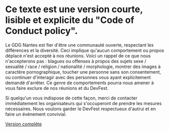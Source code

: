 # Ce texte est une version courte, lisible et explicite du "Code of Conduct policy".

Le GDG Nantes est fier d'être une communauté ouverte, respectant les différences et la diversité. Ceci implique qu'aucun comportement ou propos déplacé n'est accepté à nos réunions. Voici un rappel de ce que nous n'accepterons pas : blagues ou offenses à propos des sujets sexe / sexualité / race / religion / nationalité / morphologie, montrer des images à caractère pornographique, toucher une personne sans son consentement, ou continuer d'interagir avec des personnes vous ayant explicitement demandé d'arrêter. Ce genre de comportements pourra nous amener à vous faire exclure de nos réunions et du DevFest.


Si quelqu'un vous indispose de cette façon, merci de contacter immédiatement les organisateurs qui s'occuperont de prendre les mesures nécessaires. Nous voulons garder le DevFest respectueux d'autrui et en faire un événement convivial.

[Version complète](https://meta.wikimedia.org/wiki/Ne_jouez_pas_au_con_!)